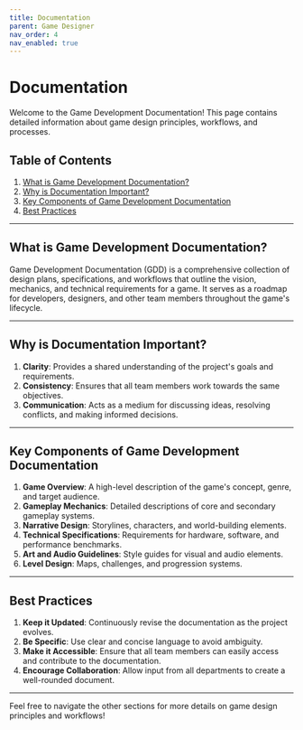```yaml
---
title: Documentation
parent: Game Designer
nav_order: 4
nav_enabled: true
---
```


# Documentation

Welcome to the Game Development Documentation! This page contains detailed information about game design principles, workflows, and processes.

## Table of Contents
1. [What is Game Development Documentation?](#what-is-game-development-documentation)
2. [Why is Documentation Important?](#why-is-documentation-important)
3. [Key Components of Game Development Documentation](#key-components-of-game-development-documentation)
4. [Best Practices](#best-practices)

---

## What is Game Development Documentation?

Game Development Documentation (GDD) is a comprehensive collection of design plans, specifications, and workflows that outline the vision, mechanics, and technical requirements for a game. It serves as a roadmap for developers, designers, and other team members throughout the game's lifecycle.

---

## Why is Documentation Important?

1. **Clarity**: Provides a shared understanding of the project's goals and requirements.
2. **Consistency**: Ensures that all team members work towards the same objectives.
3. **Communication**: Acts as a medium for discussing ideas, resolving conflicts, and making informed decisions.

---

## Key Components of Game Development Documentation

1. **Game Overview**: A high-level description of the game's concept, genre, and target audience.
2. **Gameplay Mechanics**: Detailed descriptions of core and secondary gameplay systems.
3. **Narrative Design**: Storylines, characters, and world-building elements.
4. **Technical Specifications**: Requirements for hardware, software, and performance benchmarks.
5. **Art and Audio Guidelines**: Style guides for visual and audio elements.
6. **Level Design**: Maps, challenges, and progression systems.

---

## Best Practices

1. **Keep it Updated**: Continuously revise the documentation as the project evolves.
2. **Be Specific**: Use clear and concise language to avoid ambiguity.
3. **Make it Accessible**: Ensure that all team members can easily access and contribute to the documentation.
4. **Encourage Collaboration**: Allow input from all departments to create a well-rounded document.

---

Feel free to navigate the other sections for more details on game design principles and workflows!
